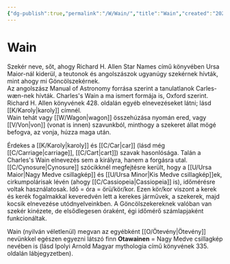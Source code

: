 ```yaml
---
{"dg-publish":true,"permalink":"/W/Wain/","title":"Wain","created":"2023-11-17T07:40","updated":"2024-02-02T02:46"}
---
```



# Wain

Szekér neve, sőt, ahogy Richard H. Allen Star Names című könyvében Ursa Maior-nál kiderül, a teutonok és angolszászok ugyanúgy szekérnek hívták, mint ahogy mi Göncölszekérnek.  
Az angolszász Manual of Astronomy forrása szerint a tanulatlanok Carles-wæn-nek hívták. Charles's Wain a ma ismert formája is, Oxford szerint. Richard H. Allen könyvének 428. oldalán egyéb elnevezéseket látni; lásd [[K/Karoly\|karoly]] címnél.  
Wain tehát vagy [[W/Wagon\|wagon]] összehúzása nyomán ered, vagy [[V/Von\|von]] (vonat is innen) szavunkból, minthogy a szekeret állat mögé befogva, az vonja, húzza maga után.  

Érdekes a [[K/Karoly\|karoly]] és [[C/Car\|car]] (lásd még [[C/Carriage\|carriage]], [[C/Cart\|cart]]) szavak hasonlósága. Talán a Charles's Wain elnevezés sem a királyra, hanem a forgásra utal. [[C/Cynosure\|Cynosure]] szócikknél megfejtésre került, hogy a [[U/Ursa Maior\|Nagy Medve csillagkép]] és [[U/Ursa Minor\|Kis Medve csillagkép]]ek, cirkumpolárisak lévén (ahogy [[C/Cassiopeia\|Cassiopeia]] is), időmérésre voltak használatosak. Idő = óra = örü/kör/kor. Ezen kör/kor viszont a kerek és kerék fogalmakkal keveredvén lett a kerekes járművek, a szekerek, majd kocsik elnevezése utódnyelveinkben. A Göncölszekereknek valóban van szekér kinézete, de elsődlegesen óraként, égi időmérő számlapjaként funkcionáltak.  

Wain (nyilván véletlenül) megvan az egyébként [[O/Ötevény\|Ötevény]] nevünkkel egészen egyezni látszó finn **Otawainen** = Nagy Medve csillagkép nevében is (lásd Ipolyi Arnold Magyar mythologia című könyvének 335. oldalán lábjegyzetben).  